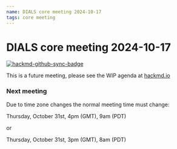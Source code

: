 ```yaml
---
name: DIALS core meeting 2024-10-17
tags: core meeting
---
```


# DIALS core meeting 2024-10-17

[![hackmd-github-sync-badge](https://hackmd.io/sMAguDmuTki4lgJT73VSQg/badge)](https://hackmd.io/sMAguDmuTki4lgJT73VSQg)

This is a future meeting, please see the WIP agenda at [hackmd.io](https://hackmd.io/sMAguDmuTki4lgJT73VSQg)


### Next meeting


Due to time zone changes the normal meeting time must change:

Thursday, October 31st, 4pm (GMT), 9am (PDT)

or

Thursday, October 31st, 3pm (GMT), 8am (PDT)

